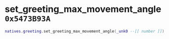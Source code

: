 # set_greeting_max_movement_angle `0x5473B93A`

```lua
natives.greeting.set_greeting_max_movement_angle(_unk0 --[[ number ]])
```